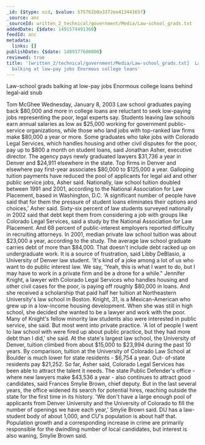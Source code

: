 ```yaml
---
_id: {$type: oid, $value: 575762b0a3372ee41344165f}
_source: anc
_sourceId: written_2_technical/government/Media/Law-school_grads.txt
addedDate: {$date: 1491574491360}
feedId: anc
metadata:
  links: []
publishDate: {$date: 1489377600000}
reviewed: true
title: '[written_2/technical/government/Media/Law-school_grads.txt]  Law-school grads
  balking at low-pay jobs Enormous college loans'
---
```

Law-school grads balking at low-pay jobs
Enormous college loans behind legal-aid snub

Tom McGhee
Wednesday, January 8, 2003
Law school graduates paying back $80,000 and more in college
loans are reluctant to seek low-paying jobs representing the poor,
legal experts say.
Students leaving law schools earn annual salaries as low as
$25,000 working for government public-service organizations, while
those who land jobs with top-ranked law firms make $80,000 a year
or more.
Some graduates who take jobs with Colorado Legal Services, which
handles housing and other civil disputes for the poor, pay up to
$800 a month on student loans, said Jonathan Asher, executive
director. The agency pays newly graduated lawyers $31,736 a year in
<geo  id='5419384'>Denver</geo> and $24,911 elsewhere in the state.
Top firms in <geo  id='5419384'>Denver</geo> and elsewhere pay first-year associates
$80,000 to $125,000 a year.
Galloping tuition payments have reduced the pool of applicants
for legal aid and other public service jobs, Asher said.
Nationally, law school tuition doubled between 1991 and 2001,
according to the National Association for Law Placement, based in
<geo  id='4140963'>Washington, D.C.</geo>
&#x27;A significant number of people have said that for them the
pressure of student loans eliminates their options and choices,&#x27;
Asher said.
Sixty-six percent of law students surveyed nationally in 2002
said that debt kept them from considering a job with groups like
Colorado Legal Services, said a study by the National Association
for Law Placement. And 68 percent of public-interest employers
reported difficulty in recruiting attorneys.
In 2001, median private law school tuition was about $23,000 a
year, according to the study.
The average law school graduate carries debt of more than
$84,000. That doesn&#x27;t include debt racked up on undergraduate
work.
It is a source of frustration, said Libby DeBlasio, a <geo  id='5442491'>University
of Denver</geo> law student. &#x27;It&#x27;s kind of a joke among a lot of us who
want to do public interest law. We say, &#x27;Yeah, this is what I want
to do, but I may have to work in a private firm and be a drone for
a while.&quot;
Jennifer Knight, a lawyer with Colorado Legal Services who
handles housing and other civil cases for the poor, is paying off
roughly $80,000 in loans. And she received a scholarship that paid
half her tuition at <geo  id='4945866'>Northeastern University</geo>&#x27;s law school in
<geo  id='4930956'>Boston</geo>.
Knight, 31, is a Mexican-American who grew up in a low-income
housing development. When she was still in high school, she decided
she wanted to be a lawyer and work with the poor.
Many of Knight&#x27;s fellow minority law students also were
interested in public service, she said. But most went into private
practice.
&#x27;A lot of people I went to law school with were fired up about
public practice, but they had more debt than I did,&#x27; she said.
At the state&#x27;s largest law school, the <geo  id='5442491'>University of Denver</geo>,
tuition climbed from about $15,000 to $23,994 during the past 10
years.
By comparison, tuition at the <geo  id='5583011'>University of Colorado</geo> Law School
at <geo  id='5574991'>Boulder</geo> is much lower for state residents - $6,754 a year. Out-
of-state residents pay $21,252.
So far, Asher said, Colorado Legal Services has been able to
attract the talent it needs.
The state Public Defender&#x27;s office - where new lawyers make
$43,536 a year - also continues to attract good candidates, said
Frances Smylie Brown, chief deputy.
But in the last several years, the office widened its search for
potential hires, reaching outside the state for the first time in
its history.
&#x27;We don&#x27;t have a large enough pool of applicants from <geo  id='5442491'>Denver
University</geo> and the <geo  id='5583011'>University of Colorado</geo> to fill the number of
openings we have each year,&#x27; Smylie Brown said. <geo  id='5442491'>DU</geo> has a law-
student body of about 1,000, and <geo  id='5583011'>CU</geo>&#x27;s population is about half
that.
Population growth and a corresponding increase in crime are
primarily responsible for the dwindling number of local candidates,
but interest is also waning, Smylie Brown said.